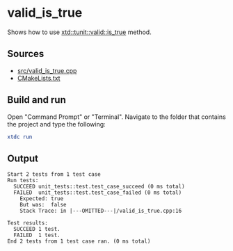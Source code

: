 # valid_is_true

Shows how to use [xtd::tunit::valid::is_true](https://gammasoft71.github.io/xtd/reference_guides/latest/classxtd_1_1tunit_1_1valid.html#a731700803a9b9e74e46e6dcf0f140161) method.

## Sources

* [src/valid_is_true.cpp](src/valid_is_true.cpp)
* [CMakeLists.txt](CMakeLists.txt)

## Build and run

Open "Command Prompt" or "Terminal". Navigate to the folder that contains the project and type the following:

```cmake
xtdc run
```

## Output

```
Start 2 tests from 1 test case
Run tests:
  SUCCEED unit_tests::test.test_case_succeed (0 ms total)
  FAILED  unit_tests::test.test_case_failed (0 ms total)
    Expected: true
    But was:  false
    Stack Trace: in |---OMITTED---|/valid_is_true.cpp:16

Test results:
  SUCCEED 1 test.
  FAILED  1 test.
End 2 tests from 1 test case ran. (0 ms total)
```
